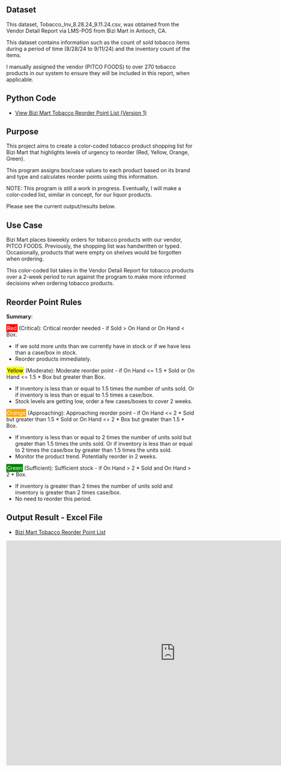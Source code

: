 ## Dataset

This dataset, Tobacco_Inv_8.28.24_9.11.24.csv, was obtained from the Vendor Detail Report via LMS-POS from Bizi Mart in Antioch, CA.

This dataset contains information such as the count of sold tobacco items during a period of time (8/28/24 to 9/11/24) and the inventory count of the items.

I manually assigned the vendor (PITCO FOODS) to over 270 tobacco products in our system to ensure they will be included in this report, when applicable.

## Python Code

- [View Bizi Mart Tobacco Reorder Point List (Version 1) ](https://kvellian.github.io/bizi_reorder_tobacco/assets/path/bizi_tobacco_reorder_v1.html)

## Purpose

This project aims to create a color-coded tobacco product shopping list for Bizi Mart that highlights levels of urgency to reorder (Red, Yellow, Orange, Green).

This program assigns box/case values to each product based on its brand and type and calculates reorder points using this information.

NOTE: This program is still a work in progress. Eventually, I will make a color-coded list, similar in concept, for our liquor products.

Please see the current output/results below.


## Use Case

Bizi Mart places biweekly orders for tobacco products with our vendor, PITCO FOODS. Previously, the shopping list was handwritten or typed. Occasionally, products that were empty on shelves would be forgotten when ordering. 

This color-coded list takes in the Vendor Detail Report for tobacco products over a 2-week period to run against the program to make more informed decisions when ordering tobacco products.


## Reorder Point Rules

**Summary**:

<span style="background-color: red; color: white; padding: 2px;">Red</span> (Critical): Critical reorder needed - if Sold > On Hand or On Hand < Box.
- If we sold more units than we currently have in stock or if we have less than a case/box in stock.
- Reorder products immediately.
  
<span style="background-color: yellow; color: black; padding: 2px;">Yellow</span> (Moderate): Moderate reorder point - if On Hand <= 1.5 * Sold or On Hand <= 1.5 * Box but greater than Box.
- If inventory is less than or equal to 1.5 times the number of units sold. Or if inventory is less than or equal to 1.5 times a case/box.
- Stock levels are getting low, order a few cases/boxes to cover 2 weeks.

<span style="background-color: orange; color: white; padding: 2px;">Orange</span> (Approaching): Approaching reorder point - if On Hand <= 2 * Sold but greater than 1.5 * Sold or On Hand <= 2 * Box but greater than 1.5 * Box.
- If inventory is less than or equal to 2 times the number of units sold but greater than 1.5 times the units sold. Or if inventory is less than or equal to 2 times the case/box by greater than 1.5 times the units sold.
- Monitor the product trend. Potentially reorder in 2 weeks.

<span style="background-color: green; color: white; padding: 2px;">Green</span> (Sufficient): Sufficient stock - if On Hand > 2 * Sold and On Hand > 2 * Box.
- If inventory is greater than 2 times the number of units sold and inventory is greater than 2 times case/box.
- No need to reorder this period.




## Output Result - Excel File

- [Bizi Mart Tobacco Reorder Point List](https://kvellian.github.io/bizi_reorder_tobacco/assets/path/Bizi_Tobacco_List_9.11.24.htm)

<iframe src="https://kvellian.github.io/bizi_reorder_tobacco/assets/path/Bizi_Tobacco_List_9.11.24.htm" 
        style="width: 100%; min-width: 900px; height: 600px;" 
        frameborder="0">
</iframe>

